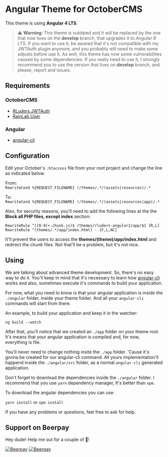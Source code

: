 # Angular Theme for OctoberCMS

This theme is using **Angular 4 LTS**.

> ⚠️ **Warning**: This theme is outdated and it will be replaced by the one that now lives on the **develop** branch, that upgrades it to *Angular 8 LTS*. If you want to use it, be awared that it's not compatible with my JWTAuth plugin anymore, and you probably will need to make some adjusts before use it. As well, this theme has now some  vulnerabilities caused by some dependencies. If you really need to use it, I strongly recommend you to use the version that lives on **develop** branch, and please, report and issues. 

## Requirements

### OctoberCMS

* [RLuders.JWTAuth](https://octobercms.com/plugin/rluders-jwtauth)
* [RainLab.User](https://octobercms.com/plugin/rainlab-user)

### Angular

* [angular-cli](https://cli.angular.io/)

## Configuration

Edit your October's `.htaccess` file from your root project and change the line as indicated below.   

From:    
`RewriteCond %{REQUEST_FILENAME} !/themes/.*/(assets|resources)/.*`

To:    
`RewriteCond %{REQUEST_FILENAME} !/themes/.*/(assets|resources|app)/.*`

Also, for security reasons, you'll need to add the following lines at the the **Block all PHP files, except index** section:   

`RewriteRule ^([0-9]+.chunk.js)$ /themes/rluders-angular2/app/$1 [R,L]`    
`RewriteRule ^(themes/.*/app/index.html) - [F,L,NC]`

It'll prevent the users to access the **themes/(theme)/app/index.html** and redirect the chunk files. Not that'll be a problem, but it's not nice.

## Using

We are talking about advanced theme development. So, there's no easy way to do it. You'll keep in mind that it's necessary to learn how [angular-cli](https://cli.angular.io/) works and also, sometimes execute it's commands to build your application.

For now, what you need to know is that your angular application is inside the `./angular` folder, inside your theme folder. And all your `angular-cli` commands will start from there.

An example, to build your application and keep it in the watcher:

``ng build --watch``

After that, you'll notice that we created an `./app` folder on your theme root. It's means that your angular application is compiled and, for now, everything is file.

You'll never need to change nothing insite the `./app` folder. 'Cause it's gonna be created for our angular-cli command. All yours implementation'll happend inside the `./angular/src` folder, as a normal `angular-cli` generated application.

Don't forget to download the dependencies inside the `./angular` folder. I recommend that you use `yarn` dependency manager, It's better than `npm`.

To download the angular dependencies you can use:

`yarn install` or `npm install`

If you have any problems or questions, feel free to ask for help.

## Support on Beerpay
Hey dude! Help me out for a couple of :beers:!

[![Beerpay](https://beerpay.io/rluders/oc-theme-angular2/badge.svg?style=beer-square)](https://beerpay.io/rluders/oc-theme-angular2)  [![Beerpay](https://beerpay.io/rluders/oc-theme-angular2/make-wish.svg?style=flat-square)](https://beerpay.io/rluders/oc-theme-angular2?focus=wish)
